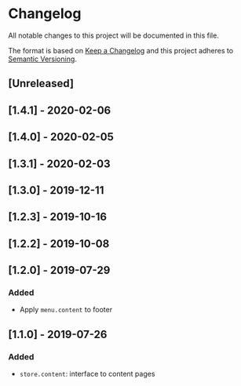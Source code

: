 # Changelog

All notable changes to this project will be documented in this file.

The format is based on [Keep a Changelog](http://keepachangelog.com/en/1.0.0/)
and this project adheres to [Semantic Versioning](http://semver.org/spec/v2.0.0.html).

## [Unreleased]

## [1.4.1] - 2020-02-06

## [1.4.0] - 2020-02-05

## [1.3.1] - 2020-02-03

## [1.3.0] - 2019-12-11

## [1.2.3] - 2019-10-16

## [1.2.2] - 2019-10-08

## [1.2.0] - 2019-07-29

### Added

- Apply `menu.content` to footer

## [1.1.0] - 2019-07-26

### Added

- `store.content`: interface to content pages